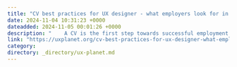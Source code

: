 ```yaml
---
title: "CV best practices for UX designer - what employers look for in CV"
date: 2024-11-04 10:31:23 +0000
dateadded: 2024-11-05 00:01:26 +0000
description: "    A CV is the first step towards successful employment because it determines whether we will be invited for an interview and offered a job.  Continue reading on UX Planet »  "
link: "https://uxplanet.org/cv-best-practices-for-ux-designer-what-employers-look-for-in-cv-08eab5e5b091?source=rss----819cc2aaeee0---4"
category:
directory: _directory/ux-planet.md
---
```

